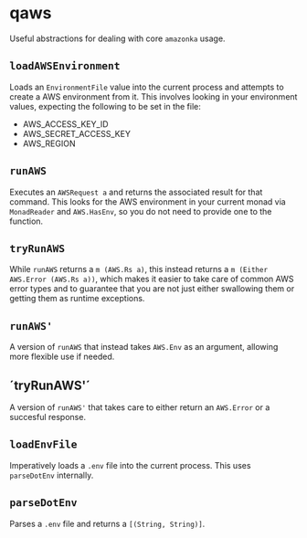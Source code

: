 # qaws

Useful abstractions for dealing with core `amazonka` usage.

## `loadAWSEnvironment`

Loads an `EnvironmentFile` value into the current process and attempts to create a AWS environment
from it. This involves looking in your environment values, expecting the following to be set in the
file:

- AWS_ACCESS_KEY_ID
- AWS_SECRET_ACCESS_KEY
- AWS_REGION

## `runAWS`

Executes an `AWSRequest a` and returns the associated result for that command. This looks for the
AWS environment in your current monad via `MonadReader` and `AWS.HasEnv`, so you do not need to
provide one to the function.

## `tryRunAWS`

While `runAWS` returns a `m (AWS.Rs a)`, this instead returns a `m (Either AWS.Error (AWS.Rs a))`,
which makes it easier to take care of common AWS error types and to guarantee that you are not just
either swallowing them or getting them as runtime exceptions.

## `runAWS'`

A version of `runAWS` that instead takes `AWS.Env` as an argument, allowing more flexible use if
needed.

## ´tryRunAWS'´

A version of `runAWS'` that takes care to either return an `AWS.Error` or a succesful response.

## `loadEnvFile`

Imperatively loads a `.env` file into the current process. This uses `parseDotEnv` internally.

## `parseDotEnv`

Parses a `.env` file and returns a `[(String, String)]`.
